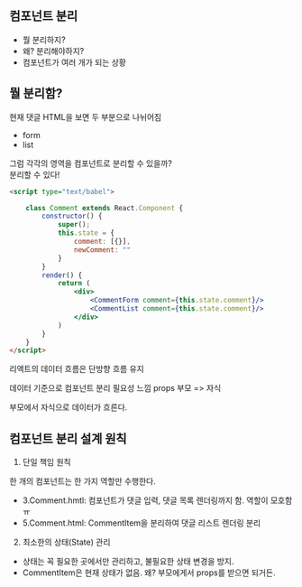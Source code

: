 ## 컴포넌트 분리

- 뭘 분리하지?
- 왜? 분리해야하지?
- 컴포넌트가 여러 개가 되는 상황

## 뭘 분리함?

현재 댓글 HTML을 보면 두 부분으로 나뉘어짐

- form
- list

그럼 각각의 영역을 컴포넌트로 분리할 수 있을까?  
분리할 수 있다!

```html
<script type="text/babel">

    class Comment extends React.Component {
        constructor() {
            super();
            this.state = {
                comment: [{}],
                newComment: ""
            }
        }
        render() {
            return (
                <div>
                    <CommentForm comment={this.state.comment}/>
                    <CommentList comment={this.state.comment}/>
                </div>
            )
        }
    }
</script>
```

리액트의 데이터 흐름은 단방향 흐름 유지

데이터 기준으로 컴포넌트 분리 필요성 느낌
props
부모 => 자식

부모에서 자식으로 데이터가 흐른다.  

## 컴포넌트 분리 설계 원칙

1. 단일 책임 원칙

한 개의 컴포넌트는 한 가지 역할만 수행한다.

- 3.Comment.hmtl: 컴포넌트가 댓글 입력, 댓글 목록 렌더링까지 함. 역할이 모호함 ㅠ
- 5.Comment.html: CommentItem을 분리하여 댓글 리스트 렌더링 분리

2. 최소한의 상태(State) 관리

- 상태는 꼭 필요한 곳에서만 관리하고, 불필요한 상태 변경을 방지.
- CommentItem은 현재 상태가 없음. 왜? 부모에게서 props를 받으면 되거든.
